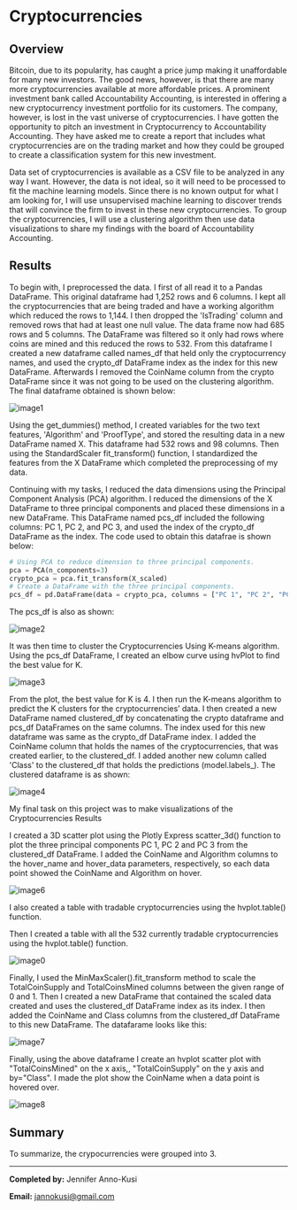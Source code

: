# Cryptocurrencies
## Overview

Bitcoin, due to its popularity, has caught a price jump making it unaffordable for many new investors. The good news, however, is that there are many more cryptocurrencies available at more affordable prices.  A prominent investment bank called Accountability Accounting, is interested in offering a new cryptocurrency investment portfolio for its customers. The company, however, is lost in the vast universe of cryptocurrencies. I have gotten the opportunity to pitch an investment in Cryptocurrency to Accountability Accounting. They have asked me to create a report that includes what cryptocurrencies are on the trading market and how they could be grouped to create a classification system for this new investment.

Data set of cryptocurrencies is available as a CSV file to be analyzed in any way I want. However, the data is not ideal, so it will need to be processed to fit the machine learning models. Since there is no known output for what I am looking for, I will use unsupervised machine learning to discover trends that will convince the firm to invest in these new cryptocurrencies. To group the cryptocurrencies, I will use a clustering algorithm then use data visualizations to share my findings with the board of Accountability Accounting.

## Results
To begin with, I preprocessed the data. I first of all read it to a Pandas DataFrame. This original dataframe had 1,252 rows and 6 columns. I kept all the cryptocurrencies that are being traded and have a working algorithm which reduced the rows to 1,144. I then dropped the 'IsTrading' column and removed rows that had at least one null value. The data frame now had 685 rows and 5 columns. The DataFrame was filtered so it only had rows where coins are mined and this reduced the rows to 532.
From this dataframe I created a new dataframe called names_df that held only the cryptocurrency names, and used the crypto_df DataFrame index as the index for this new DataFrame. Afterwards I removed the CoinName column from the crypto DataFrame since it was not going to be used on the clustering algorithm. The final dataframe obtained is shown below:

![image1](https://github.com/GerlechJen/Cryptocurrencies/blob/main/Images/image1.png)

Using the get_dummies() method, I created variables for the two text features, 'Algorithm' and 'ProofType', and stored the resulting data in a new DataFrame named X. This dataframe had 532 rows and 98 columns. Then using the StandardScaler fit_transform() function, I standardized the features from the X DataFrame which completed the preprocessing of my data.

Continuing with my tasks, I reduced the data dimensions using the Principal Component Analysis (PCA) algorithm. I reduced the dimensions of the X DataFrame to three principal components and placed these dimensions in a new DataFrame. This DataFrame named pcs_df included the following columns: PC 1, PC 2, and PC 3, and used the index of the crypto_df DataFrame as the index. The code used to obtain this datafrae is shown below:

``` python 
# Using PCA to reduce dimension to three principal components.
pca = PCA(n_components=3)
crypto_pca = pca.fit_transform(X_scaled)
# Create a DataFrame with the three principal components.
pcs_df = pd.DataFrame(data = crypto_pca, columns = ["PC 1", "PC 2", "PC 3"], index = crypto_df.index)
```

The pcs_df is also as shown:

![image2](https://github.com/GerlechJen/Cryptocurrencies/blob/main/Images/image2.png)

It was then time to cluster the Cryptocurrencies Using K-means algorithm.  Using the pcs_df DataFrame, I created an elbow curve using hvPlot to find the best value for K.

![image3](https://github.com/GerlechJen/Cryptocurrencies/blob/main/Images/Elbow_curve.png)



From the plot, the best value for K is 4. I then run the K-means algorithm to predict the K clusters for the cryptocurrencies’ data. I then created a new DataFrame named clustered_df by concatenating the crypto dataframe and pcs_df DataFrames on the same columns. The index used for this new dataframe was same as the crypto_df DataFrame index. I added the CoinName column that holds the names of the cryptocurrencies, that was created earlier, to the clustered_df. I added another new column called 'Class' to the clustered_df that holds the predictions (model.labels_). The clustered dataframe is as shown:

![image4](https://github.com/GerlechJen/Cryptocurrencies/blob/main/Images/clustered_df.png)


My final task on this project was to make visualizations of the Cryptocurrencies Results

I created a 3D scatter plot using the Plotly Express scatter_3d() function to plot the three principal components PC 1, PC 2 and PC 3 from the clustered_df DataFrame. I added the CoinName and Algorithm columns to the hover_name and hover_data parameters, respectively, so each data point showed the CoinName and Algorithm on hover.

![image6](https://github.com/GerlechJen/Cryptocurrencies/blob/main/Images/3d%20plot.png)

I also created a table with tradable cryptocurrencies using the hvplot.table() function.


Then I created a table with all the 532 currently tradable cryptocurrencies using the hvplot.table() function.

![image0](https://github.com/GerlechJen/Cryptocurrencies/blob/main/Images/table.png)

Finally, I used the MinMaxScaler().fit_transform method to scale the TotalCoinSupply and TotalCoinsMined columns between the given range of 0 and 1. Then I created a new DataFrame that contained the scaled data created and uses the clustered_df DataFrame index as its index. I then added the CoinName and Class columns from the clustered_df DataFrame to this new DataFrame. The datafarame looks like this: 

![image7](https://github.com/GerlechJen/Credit_Risk_Analysis/blob/main/Images/table2.png)

Finally, using the above dataframe I create an hvplot scatter plot with "TotalCoinsMined" on the x axis,, "TotalCoinSupply" on the y axis and by="Class". I made the plot show the CoinName when a data point is hovered over.

![image8](https://github.com/GerlechJen/Cryptocurrencies/blob/main/Images/scatter%20plot.png)





## Summary

To summarize, the crypocurrencies were grouped into 3. 




----

**Completed by:** Jennifer Anno-Kusi

**Email:** jannokusi@gmail.com 
